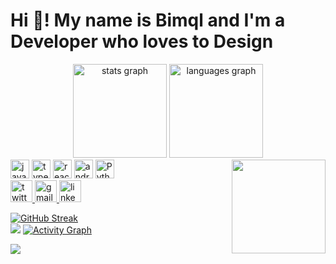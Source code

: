 <h1 align="left">Hi 👋! My name is Bimql and I'm a Developer who loves to Design</h1>

<div align="center">
  <img src="https://github-readme-stats.vercel.app/api?username=ghoseyy&hide_title=false&hide_rank=false&show_icons=true&include_all_commits=true&count_private=true&disable_animations=false&theme=dracula&locale=en&hide_border=false" height="150" alt="stats graph" />
  <img src="https://github-readme-stats.vercel.app/api/top-langs?username=ghoseyy&locale=en&hide_title=false&layout=compact&card_width=320&langs_count=5&theme=dracula&hide_border=false" height="150" alt="languages graph" />
</div>

<img align="right" height="150" src="https://images.pexels.com/users/avatars/162267621/bimal-chhetry-500.jpeg?auto=compress&fit=crop&h=130&w=130&dpr=1" /> 

<div align="left">
  <img src="https://cdn.jsdelivr.net/gh/devicons/devicon/icons/javascript/javascript-original.svg" height="30" alt="javascript logo" />
  <img src="https://cdn.jsdelivr.net/gh/devicons/devicon/icons/typescript/typescript-original.svg" height="30" alt="typescript logo" />
  <img src="https://cdn.jsdelivr.net/gh/devicons/devicon/icons/react/react-original.svg" height="30" alt="react logo" />
  <img src="https://cdn.jsdelivr.net/gh/devicons/devicon/icons/androidstudio/androidstudio-original.svg" height="30" alt="androidstudio logo" />
  <img src="https://raw.githubusercontent.com/devicons/devicon/refs/tags/v2.16.0/icons/python/python-original.svg" height="30" alt="Python logo" />

  
  <!-- Add more icons as needed -->
</div>

<div align="left">
  <a href="https://x.com/ghoseyyy" target="_blank">
    <img src="https://img.shields.io/static/v1?message=Twitter&logo=twitter&label=&color=1DA1F2&logoColor=white&labelColor=&style=for-the-badge" height="35" alt="twitter logo" />
  </a>
  <a href="mailto:bimal.chhetry122@gmail.com" target="_blank">
    <img src="https://img.shields.io/static/v1?message=Gmail&logo=gmail&label=&color=D14836&logoColor=white&labelColor=&style=for-the-badge" height="35" alt="gmail logo" />
  </a>
  <a href="https://www.linkedin.com/in/bimql/" target="_blank">
    <img src="https://img.shields.io/static/v1?message=LinkedIn&logo=linkedin&label=&color=0077B5&logoColor=white&labelColor=&style=for-the-badge" height="35" alt="linkedin logo" />
  </a>
</div>

[![GitHub Streak](https://streak-stats.demolab.com?user=ghoseyy&theme=dark&card_width=1000)](https://git.io/streak-stats)<br/>
![](https://github-readme-stats.vercel.app/api/top-langs/?username=ghoseyy&theme=dark&hide_border=false&include_all_commits=true&count_private=true&layout=compact&card_width=1000)
[![Activity Graph](https://github-readme-activity-graph.vercel.app/graph?username=ghoseyy&theme=github-compact)](https://github.com/ghoseyy/github-readme-activity-graph)

[![](https://visitcount.itsvg.in/api?id=ghoseyy&icon=0&color=0)](https://visitcount.itsvg.in)
